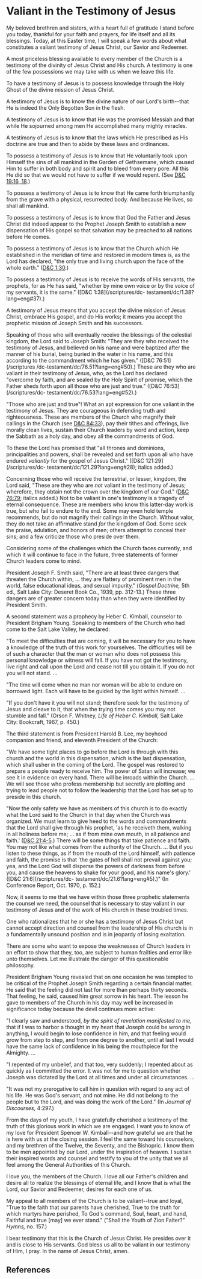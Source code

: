 # Valiant in the Testimony of Jesus

My beloved brethren and sisters, with a heart full of gratitude I stand before
you today, thankful for your faith and prayers, for life itself and all its
blessings. Today, at this Easter time, I will speak a few words about what
constitutes a valiant testimony of Jesus Christ, our Savior and Redeemer.

A most priceless blessing available to every member of the Church is a
testimony of the divinity of Jesus Christ and His church. A testimony is one
of the few possessions we may take with us when we leave this life.

To have a testimony of Jesus is to possess knowledge through the Holy Ghost of
the divine mission of Jesus Christ.

A testimony of Jesus is to know the divine nature of our Lord's birth--that He
is indeed the Only Begotten Son in the flesh.

A testimony of Jesus is to know that He was the promised Messiah and that
while He sojourned among men He accomplished many mighty miracles.

A testimony of Jesus is to know that the laws which He prescribed as His
doctrine are true and then to abide by these laws and ordinances.

To possess a testimony of Jesus is to know that He voluntarily took upon
Himself the sins of all mankind in the Garden of Gethsemane, which caused Him
to suffer in both body and spirit and to bleed from every pore. All this He
did so that we would not have to suffer if we would repent. (See [D&amp;C
19:16, 18](/scriptures/dc-testament/dc/19.16,18?lang=eng#15).)

To possess a testimony of Jesus is to know that He came forth triumphantly
from the grave with a physical, resurrected body. And because He lives, so
shall all mankind.

To possess a testimony of Jesus is to know that God the Father and Jesus
Christ did indeed appear to the Prophet Joseph Smith to establish a new
dispensation of His gospel so that salvation may be preached to all nations
before He comes.

To possess a testimony of Jesus is to know that the Church which He
established in the meridian of time and restored in modern times is, as the
Lord has declared, "the only true and living church upon the face of the whole
earth." ([D&amp;C 1:30](/scriptures/dc-testament/dc/1.30?lang=eng#29).)

To possess a testimony of Jesus is to receive the words of His servants, the
prophets, for as He has said, "whether by mine own voice or by the voice of my
servants, it is the same." ([D&amp;C 1:38](/scriptures/dc-
testament/dc/1.38?lang=eng#37).)

A testimony of Jesus means that you accept the divine mission of Jesus Christ,
embrace His gospel, and do His works; it means you accept the prophetic
mission of Joseph Smith and his successors.

Speaking of those who will eventually receive the blessings of the celestial
kingdom, the Lord said to Joseph Smith: "They are they who received the
testimony of Jesus, and believed on his name and were baptized after the
manner of his burial, being buried in the water in his name, and this
according to the commandment which he has given." ([D&amp;C 76:51](/scriptures
/dc-testament/dc/76.51?lang=eng#50).) These are they who are valiant in their
testimony of Jesus, who, as the Lord has declared "overcome by faith, and are
sealed by the Holy Spirit of promise, which the Father sheds forth upon all
those who are just and true." ([D&amp;C 76:53](/scriptures/dc-
testament/dc/76.53?lang=eng#52).)

"Those who are just and true"! What an apt expression for one valiant in the
testimony of Jesus. They are courageous in defending truth and righteousness.
These are members of the Church who magnify their callings in the Church (see
[D&amp;C 84:33](/scriptures/dc-testament/dc/84.33?lang=eng#32)), pay their
tithes and offerings, live morally clean lives, sustain their Church leaders
by word and action, keep the Sabbath as a holy day, and obey all the
commandments of God.

To these the Lord has promised that "all thrones and dominions, principalities
and powers, shall be revealed and set forth upon all who have endured
_valiantly_ for the gospel of Jesus Christ." ([D&amp;C 121:29](/scriptures/dc-
testament/dc/121.29?lang=eng#28); italics added.)

Concerning those who will receive the terrestrial, or lesser, kingdom, the
Lord said, "These are they who are _not_ valiant in the testimony of Jesus;
wherefore, they obtain not the crown over the kingdom of our God." ([D&amp;C
76:79](/scriptures/dc-testament/dc/76.79?lang=eng#78); italics added.) Not to
be valiant in one's testimony is a tragedy of eternal consequence. These are
members who know this latter-day work is true, but who fail to endure to the
end. Some may even hold temple recommends, but do not magnify their callings
in the Church. Without valor, they do not take an affirmative stand _for_ the
kingdom of God. Some seek the praise, adulation, and honors of men; others
attempt to conceal their sins; and a few criticize those who preside over
them.

Considering some of the challenges which the Church faces currently, and which
it will continue to face in the future, three statements of former Church
leaders come to mind.

President Joseph F. Smith said, "There are at least three dangers that
threaten the Church within, ... they are flattery of prominent men in the world,
false educational ideas, and sexual impurity." (_Gospel Doctrine,_ 5th ed.,
Salt Lake City: Deseret Book Co., 1939, pp. 312-13.) These three dangers are
of greater concern today than when they were identified by President Smith.

A second statement was a prophecy by Heber C. Kimball, counselor to President
Brigham Young. Speaking to members of the Church who had come to the Salt Lake
Valley, he declared:

"To meet the difficulties that are coming, it will be necessary for you to
have a knowledge of the truth of this work for yourselves. The difficulties
will be of such a character that the man or woman who does not possess this
personal knowledge or witness will fall. If you have not got the testimony,
live right and call upon the Lord and cease not till you obtain it. If you do
not you will not stand. ...

"The time will come when no man nor woman will be able to endure on borrowed
light. Each will have to be guided by the light within himself. ...

"If you don't have it you will not stand; therefore seek for the testimony of
Jesus and cleave to it, that when the trying time comes you may not stumble
and fall." (Orson F. Whitney, _Life of Heber C. Kimball,_ Salt Lake City:
Bookcraft, 1967, p. 450.)

The third statement is from President Harold B. Lee, my boyhood companion and
friend, and eleventh President of the Church:

"We have some tight places to go before the Lord is through with this church
and the world in this dispensation, which is the last dispensation, which
shall usher in the coming of the Lord. The gospel was restored to prepare a
people ready to receive him. The power of Satan will increase; we see it in
evidence on every hand. There will be inroads within the Church. ... We will see
those who profess membership but secretly are plotting and trying to lead
people not to follow the leadership that the Lord has set up to preside in
this church.

"Now the only safety we have as members of this church is to do exactly what
the Lord said to the Church in that day when the Church was organized. We must
learn to give heed to the words and commandments that the Lord shall give
through his prophet, 'as he receiveth them, walking in all holiness before me;
... as if from mine own mouth, in all patience and faith.' ([D&amp;C
21:4-5](/scriptures/dc-testament/dc/21.4-5?lang=eng#3).) There will be some
things that take patience and faith. You may not like what comes from the
authority of the Church. ... But if you listen to these things, as if from the
mouth of the Lord himself, with patience and faith, the promise is that 'the
gates of hell shall not prevail against you; yea, and the Lord God will
disperse the powers of darkness from before you, and cause the heavens to
shake for your good, and his name's glory.' ([D&amp;C 21:6](/scriptures/dc-
testament/dc/21.6?lang=eng#5).)" (In Conference Report, Oct. 1970, p. 152.)

Now, it seems to me that we have within those three prophetic statements the
counsel we need, the counsel that is necessary to stay valiant in our
testimony of Jesus and of the work of His church in these troubled times.

One who rationalizes that he or she has a testimony of Jesus Christ but cannot
accept direction and counsel from the leadership of His church is in a
fundamentally unsound position and is in jeopardy of losing exaltation.

There are some who want to expose the weaknesses of Church leaders in an
effort to show that they, too, are subject to human frailties and error like
unto themselves. Let me illustrate the danger of this questionable philosophy.

President Brigham Young revealed that on one occasion he was tempted to be
critical of the Prophet Joseph Smith regarding a certain financial matter. He
said that the feeling did not last for more than perhaps thirty seconds. That
feeling, he said, caused him great sorrow in his heart. The lesson he gave to
members of the Church in his day may well be increased in significance today
because the devil continues more active:

"I clearly saw and understood, _by the spirit of revelation manifested to me,_
that if I was to harbor a thought in my heart that Joseph could be wrong in
anything, I would begin to lose confidence in him, and that feeling would grow
from step to step, and from one degree to another, until at last I would have
the same lack of confidence in his being the mouthpiece for the Almighty. ...

"I repented of my unbelief, and that too, very suddenly; I repented about as
quickly as I committed the error. It was not for me to question whether Joseph
was dictated by the Lord at all times and under all circumstances. ...

"It was not my prerogative to call him in question with regard to any act of
his life. He was God's servant, and not mine. He did not belong to the people
but to the Lord, and was doing the work of the Lord." (In _Journal of
Discourses,_ 4:297.)

From the days of my youth, I have gratefully cherished a testimony of the
truth of this glorious work in which we are engaged. I want you to know of my
love for President Spencer W. Kimball--and how grateful we are that he is here
with us at the closing session. I feel the same toward his counselors, and my
brethren of the Twelve, the Seventy, and the Bishopric. I know them to be men
appointed by our Lord, under the inspiration of heaven. I sustain their
inspired words and counsel and testify to you of the unity that we all feel
among the General Authorities of this Church.

I love you, the members of the Church. I love all our Father's children and
desire all to realize the blessings of eternal life, and I know that is what
the Lord, our Savior and Redeemer, desires for each one of us.

My appeal to all members of the Church is to be valiant--true and loyal, "True
to the faith that our parents have cherished, True to the truth for which
martyrs have perished, To God's command, Soul, heart, and hand, Faithful and
true [may] we ever stand." ("Shall the Youth of Zion Falter?" _Hymns,_ no.
157.)

I bear testimony that this is the Church of Jesus Christ. He presides over it
and is close to His servants. God bless us all to be valiant in our testimony
of Him, I pray. In the name of Jesus Christ, amen.

## References

